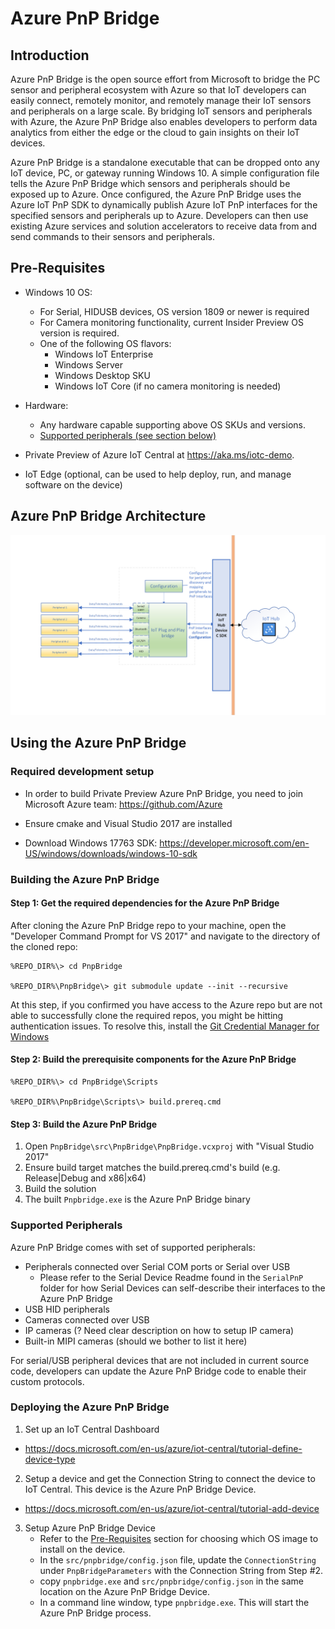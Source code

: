
# Azure PnP Bridge

## Introduction
Azure PnP Bridge is the open source effort from Microsoft to bridge the PC sensor and peripheral ecosystem with Azure so that IoT developers can easily connect, remotely monitor, and remotely manage their IoT sensors and peripherals on a large scale. By bridging IoT sensors and peripherals with Azure, the Azure PnP Bridge also enables developers to perform data analytics from either the edge or the cloud to gain insights on their IoT devices.

Azure PnP Bridge is a standalone executable that can be dropped onto any IoT device, PC, or gateway running Windows 10. A simple configuration file tells the Azure PnP Bridge which sensors and peripherals should be exposed up to Azure. Once configured, the Azure PnP Bridge uses the Azure IoT PnP SDK to dynamically publish Azure IoT PnP interfaces for the specified sensors and peripherals up to Azure. Developers can then use existing Azure services and solution accelerators to receive data from and send commands to their sensors and peripherals. 


## <a id="pre-requisites"></a>Pre-Requisites
- Windows 10 OS:
  - For Serial, HIDUSB devices, OS version 1809 or newer is required
  - For Camera monitoring functionality, current Insider Preview OS version is required.
  - One of the following OS flavors:
    - Windows IoT Enterprise
    - Windows Server
    - Windows Desktop SKU
    - Windows IoT Core (if no camera monitoring is needed)

- Hardware:
  - Any hardware capable supporting above OS SKUs and versions.
  - [Supported peripherals (see section below)](#peripherals)

- Private Preview of Azure IoT Central at https://aka.ms/iotc-demo.

- IoT Edge (optional, can be used to help deploy, run, and manage software on the device)

## Azure PnP Bridge Architecture
![Architecture](/pnpbridge/docs/Pictures/AzurePnPBridge.png)

## Using the Azure PnP Bridge

### Required development setup
- In order to build Private Preview Azure PnP Bridge, you need to join Microsoft Azure team: https://github.com/Azure

- Ensure cmake and Visual Studio 2017 are installed

- Download Windows 17763 SDK: https://developer.microsoft.com/en-US/windows/downloads/windows-10-sdk


### Building the Azure PnP Bridge
#### Step 1: Get the required dependencies for the Azure PnP Bridge
After cloning the Azure PnP Bridge repo to your machine, open the "Developer Command Prompt for VS 2017" and navigate to the directory of the cloned repo:
```
%REPO_DIR%\> cd PnpBridge

%REPO_DIR%\PnpBridge\> git submodule update --init --recursive
```

At this step, if you confirmed you have access to the Azure repo but are not able to successfully clone the required repos, you might be hitting authentication issues. To resolve this, install the [Git Credential Manager for Windows](https://github.com/Microsoft/Git-Credential-Manager-for-Windows/releases)

#### Step 2: Build the prerequisite components for the Azure PnP Bridge
```
%REPO_DIR%\> cd PnpBridge\Scripts

%REPO_DIR%\PnpBridge\Scripts\> build.prereq.cmd
```

#### Step 3: Build the Azure PnP Bridge

1. Open `PnpBridge\src\PnpBridge\PnpBridge.vcxproj` with "Visual Studio 2017"
2. Ensure build target matches the build.prereq.cmd's build (e.g. Release|Debug and x86|x64)
3. Build the solution
4. The built `Pnpbridge.exe` is the Azure PnP Bridge binary

### <a id="peripherals"></a>Supported Peripherals 

Azure PnP Bridge comes with set of supported peripherals:
- Peripherals connected over Serial COM ports or Serial over USB
    - Please refer to the Serial Device Readme found in the `SerialPnP` folder for how Serial Devices can self-describe their interfaces to the Azure PnP Bridge
- USB HID peripherals
- Cameras connected over USB
- IP cameras (? Need clear description on how to setup IP camera)
- Built-in MIPI cameras (should we bother to list it here)

For serial/USB peripheral devices that are not included in current source code, developers can update the Azure PnP Bridge code to enable their custom protocols.

### Deploying the Azure PnP Bridge

1. Set up an IoT Central Dashboard
  - https://docs.microsoft.com/en-us/azure/iot-central/tutorial-define-device-type 

2. Setup a device and get the Connection String to connect the device to IoT Central.  This device is the Azure PnP Bridge Device. 
  - https://docs.microsoft.com/en-us/azure/iot-central/tutorial-add-device

3. Setup Azure PnP Bridge Device
    - Refer to the [Pre-Requisites](#pre-requisites) section for choosing which OS image to install on the device. 
    - In the `src/pnpbridge/config.json` file, update the `ConnectionString` under `PnpBridgeParameters` with the Connection String from Step #2.  
    - copy `pnpbridge.exe` and `src/pnpbridge/config.json` in the same location on the Azure PnP Bridge Device.
    - In a command line window, type `pnpbridge.exe`.  This will start the Azure PnP Bridge process.  

